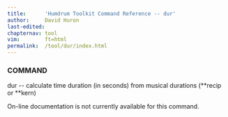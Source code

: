 ```yaml
---
title:		'Humdrum Toolkit Command Reference -- dur'
author:		David Huron
last-edited:
chapternav:	tool
vim:		ft=html
permalink:	/tool/dur/index.html
---
```



### COMMAND

<span class="tool">dur</span> -- calculate time duration (in seconds) from musical durations
(\*\*recip or \*\*kern)

On-line documentation is not currently available for this command.



